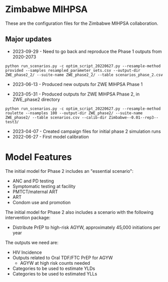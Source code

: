 # Zimbabwe MIHPSA

These are the configuration files for the Zimbabwe MIHPSA collaboration.

## Major updates

* 2023-09-29 - Need to go back and reproduce the Phase 1 outputs from 2020-2073

`python run_scenarios.py -c optim_script_20220627.py --resample-method provided --samples resampled_parameter_sets.csv --output-dir ZWE_phase2_2/ --suite-name ZWE_phase2_2/ --table scenarios_phase_2.csv`

* 2023-06-13 - Produced new outputs for ZWE MIHPSA Phase 1

* 2023-05-31 - Produced outputs for ZWE MIHPSA Phase 2, in ZWE_phase2 directory

`python run_scenarios.py -c optim_script_20220627.py --resample-method roulette --nsamples 100 --output-dir ZWE_phase2/ --suite-name ZWE_phase2/ --table scenarios.csv --calib-dir Zimbabwe--0.01--rep3--test3/`

* 2023-04-07 - Created campaign files for initial phase 2 simulation runs
* 2022-06-27 - First model calibration

# Model Features

The initial model for Phase 2 includes an "essential scenario":

* ANC and PD testing
* Symptomatic testing at facility
* PMTCT/maternal ART
* ART
* Condom use and promotion

The initial model for Phase 2 also includes a scenario with the following intervention package: 

* Distribute PrEP to high-risk AGYW, approximately 45,000 initiations per year

The outputs we need are:

* HIV Incidence
* Outputs related to Oral TDF/FTC PrEP for AGYW
  * AGYW at high risk counts needed
* Categories to be used to estimate YLDs
* Categories to be used to estimated YLLs